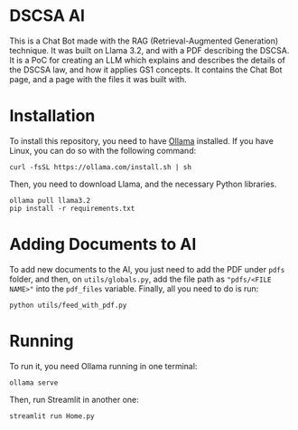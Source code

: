 # DSCSA AI

This is a Chat Bot made with the RAG (Retrieval-Augmented Generation) technique. It was built on Llama 3.2, and with a PDF describing the DSCSA. It is a PoC for creating an LLM which explains and describes the details of the DSCSA law, and how it applies GS1 concepts. It contains the Chat Bot page, and a page with the files it was built with. 

# Installation

To install this repository, you need to have [Ollama](https://ollama.com/) installed. If you have Linux, you can do so with the following command:

```
curl -fsSL https://ollama.com/install.sh | sh
```

Then, you need to download Llama, and the necessary Python libraries.

```
ollama pull llama3.2
pip install -r requirements.txt
```

# Adding Documents to AI

To add new documents to the AI, you just need to add the PDF under `pdfs` folder, and then, on `utils/globals.py`, add the file path as `"pdfs/<FILE NAME>"` into the `pdf_files` variable. Finally, all you need to do is run:

```
python utils/feed_with_pdf.py
```

# Running

To run it, you need Ollama running in one terminal:

```
ollama serve
```

Then, run Streamlit in another one:

```
streamlit run Home.py
```

